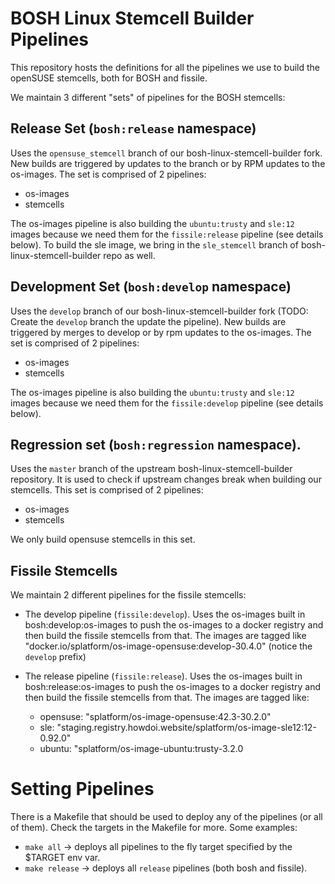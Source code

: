 # BOSH Linux Stemcell Builder Pipelines

This repository hosts the definitions for all the pipelines we use to build the openSUSE stemcells, both for BOSH and fissile.

We maintain 3 different "sets" of pipelines for the BOSH stemcells:

## Release Set (`bosh:release` namespace)

Uses the `opensuse_stemcell` branch of our bosh-linux-stemcell-builder fork. New builds are triggered by updates to the branch or by RPM updates to the os-images.
The set is comprised of 2 pipelines:
- os-images
- stemcells

The os-images pipeline is also building the `ubuntu:trusty` and `sle:12` images because we need them for the `fissile:release` pipeline (see details below).
  To build the sle image, we bring in the `sle_stemcell` branch of bosh-linux-stemcell-builder repo as well.

## Development Set (`bosh:develop` namespace)

Uses the `develop` branch of our bosh-linux-stemcell-builder fork (TODO: Create the `develop` branch the update the pipeline).
New builds are triggered by merges to develop or by rpm updates to the os-images.
The set is comprised of 2 pipelines:
- os-images
- stemcells

The os-images pipeline is also building the `ubuntu:trusty` and `sle:12` images because we need them for the `fissile:develop` pipeline (see details below).

## Regression set (`bosh:regression` namespace).

Uses the `master` branch of the upstream bosh-linux-stemcell-builder repository. It is used to check if upstream changes break when building our stemcells.
This set is comprised of 2 pipelines:
- os-images
- stemcells

We only build opensuse stemcells in this set.

## Fissile Stemcells

We maintain 2 different pipelines for the fissile stemcells:

- The develop pipeline (`fissile:develop`).
  Uses the os-images built in bosh:develop:os-images to push the os-images to a docker registry and then build the fissile stemcells from that.
  The images are tagged like "docker.io/splatform/os-image-opensuse:develop-30.4.0" (notice the `develop` prefix)

- The release pipeline (`fissile:release`).
  Uses the os-images built in bosh:release:os-images to push the os-images to a docker registry and then build the fissile stemcells from that.
  The images are tagged like:
    - opensuse: "splatform/os-image-opensuse:42.3-30.2.0"
    - sle: "staging.registry.howdoi.website/splatform/os-image-sle12:12-0.92.0"
    - ubuntu: "splatform/os-image-ubuntu:trusty-3.2.0

# Setting Pipelines

There is a Makefile that should be used to deploy any of the pipelines (or all of them). Check the targets in the Makefile for more. Some examples:

- `make all` -> deploys all pipelines to the fly target specified by the $TARGET env var.
- `make release` -> deploys all `release` pipelines (both bosh and fissile).
